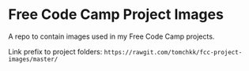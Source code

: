 # Free Code Camp Project Images

A repo to contain images used in my Free Code Camp projects.

Link prefix to project folders: `https://rawgit.com/tomchkk/fcc-project-images/master/`